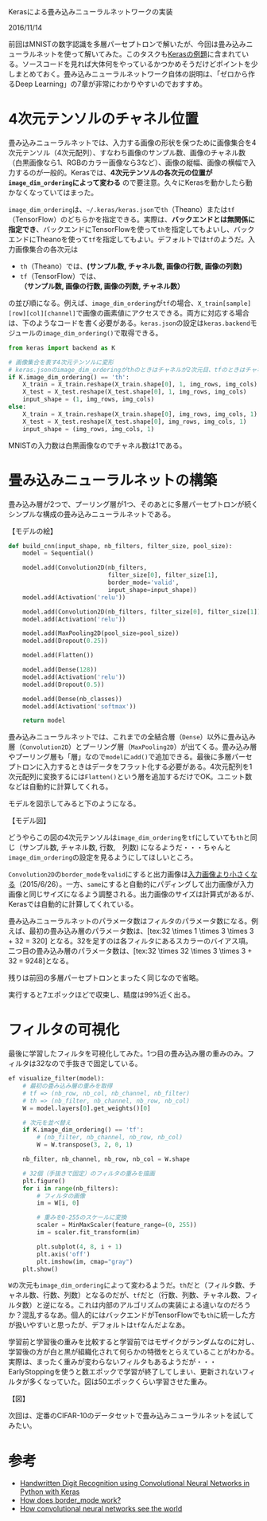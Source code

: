 Kerasによる畳み込みニューラルネットワークの実装

2016/11/14

前回はMNISTの数字認識を多層パーセプトロンで解いたが、今回は畳み込みニューラルネットを使って解いてみた。このタスクも[Kerasの例題](https://github.com/fchollet/keras/blob/master/examples/mnist_cnn.py)に含まれている。ソースコードを見れば大体何をやっているかつかめそうだけどポイントを少しまとめておく。畳み込みニューラルネットワーク自体の説明は、「ゼロから作るDeep Learning」の7章が非常にわかりやすいのでおすすめ。

# 4次元テンソルのチャネル位置

畳み込みニューラルネットでは、入力する画像の形状を保つために画像集合を4次元テンソル（4次元配列）、すなわち画像のサンプル数、画像のチャネル数（白黒画像なら1、RGBのカラー画像なら3など）、画像の縦幅、画像の横幅で入力するのが一般的。Kerasでは、**4次元テンソルの各次元の位置が`image_dim_ordering`によって変わる** ので要注意。久々にKerasを動かしたら動かなくなっていてはまった。

`image_dim_ordering`は、`~/.keras/keras.json`で`th`（Theano）または`tf`（TensorFlow）のどちらかを指定できる。実際は、**バックエンドとは無関係に指定でき**、バックエンドにTensorFlowを使って`th`を指定してもよいし、バックエンドにTheanoを使って`tf`を指定してもよい。デフォルトでは`tf`のようだ。入力画像集合の各次元は

- `th`（Theano）では、**(サンプル数, チャネル数, 画像の行数, 画像の列数)**
- `tf`（TensorFlow）では、**（サンプル数, 画像の行数, 画像の列数, チャネル数）**

の並び順になる。例えば、`image_dim_ordering`が`tf`の場合、`X_train[sample][row][col][channel]`で画像の画素値にアクセスできる。両方に対応する場合は、下のようなコードを書く必要がある。`keras.json`の設定は`keras.backend`モジュールの`image_dim_ordering()`で取得できる。

```python
from keras import backend as K

# 画像集合を表す4次元テンソルに変形
# keras.jsonのimage_dim_orderingがthのときはチャネルが2次元目、tfのときはチャネルが4次元目にくる
if K.image_dim_ordering() == 'th':
    X_train = X_train.reshape(X_train.shape[0], 1, img_rows, img_cols)
    X_test = X_test.reshape(X_test.shape[0], 1, img_rows, img_cols)
    input_shape = (1, img_rows, img_cols)
else:
    X_train = X_train.reshape(X_train.shape[0], img_rows, img_cols, 1)
    X_test = X_test.reshape(X_test.shape[0], img_rows, img_cols, 1)
    input_shape = (img_rows, img_cols, 1)
```

MNISTの入力数は白黒画像なのでチャネル数は1である。

# 畳み込みニューラルネットの構築

畳み込み層が2つで、プーリング層が1つ、そのあとに多層パーセプトロンが続くシンプルな構成の畳み込みニューラルネットである。

【モデルの絵】

```python
def build_cnn(input_shape, nb_filters, filter_size, pool_size):
    model = Sequential()

    model.add(Convolution2D(nb_filters,
                            filter_size[0], filter_size[1],
                            border_mode='valid',
                            input_shape=input_shape))
    model.add(Activation('relu'))

    model.add(Convolution2D(nb_filters, filter_size[0], filter_size[1]))
    model.add(Activation('relu'))

    model.add(MaxPooling2D(pool_size=pool_size))
    model.add(Dropout(0.25))

    model.add(Flatten())

    model.add(Dense(128))
    model.add(Activation('relu'))
    model.add(Dropout(0.5))

    model.add(Dense(nb_classes))
    model.add(Activation('softmax'))

    return model
```

畳み込みニューラルネットでは、これまでの全結合層（`Dense`）以外に畳み込み層（`Convolution2D`）とプーリング層（`MaxPooling2D`）が出てくる。畳み込み層やプーリング層も「層」なので`model`に`add()`で追加できる。最後に多層パーセプトロンに入力するときはデータをフラット化する必要がある。4次元配列を1次元配列に変換するには`Flatten()`という層を追加するだけでOK。ユニット数などは自動的に計算してくれる。

モデルを図示してみると下のようになる。

【モデル図】

どうやらこの図の4次元テンソルは`image_dim_ordering`を`tf`にしていても`th`と同じ（サンプル数, チャネル数, 行数,　列数) になるようだ・・・ちゃんと `image_dim_ordering`の設定を見るようにしてほしいところ。

`Convolution2D`の`border_mode`を`valid`にすると出力画像は[入力画像より小さくなる](http://aidiary.hatenablog.com/entry/20150626/1435329581)（2015/6/26）。一方、`same`にすると自動的にパディングして出力画像が入力画像と同じサイズになるよう調整される。出力画像のサイズは計算式があるが、Kerasでは自動的に計算してくれている。

畳み込みニューラルネットのパラメータ数はフィルタのパラメータ数になる。例えば、最初の畳み込み層のパラメータ数は、[tex:32 \times 1 \times 3 \times 3 + 32 = 320] となる。32を足すのは各フィルタにあるスカラーのバイアス項。二つ目の畳み込み層のパラメータ数は、[tex:32 \times 32 \times 3 \times 3 + 32 = 9248]となる。

残りは前回の多層パーセプトロンとまったく同じなので省略。

実行すると7エポックほどで収束し、精度は99%近く出る。

# フィルタの可視化

最後に学習したフィルタを可視化してみた。1つ目の畳み込み層の重みのみ。フィルタは32なので手抜きで固定している。

```python
ef visualize_filter(model):
    # 最初の畳み込み層の重みを取得
    # tf => (nb_row, nb_col, nb_channel, nb_filter)
    # th => (nb_filter, nb_channel, nb_row, nb_col)
    W = model.layers[0].get_weights()[0]

    # 次元を並べ替え
    if K.image_dim_ordering() == 'tf':
        # (nb_filter, nb_channel, nb_row, nb_col)
        W = W.transpose(3, 2, 0, 1)

    nb_filter, nb_channel, nb_row, nb_col = W.shape

    # 32個（手抜きで固定）のフィルタの重みを描画
    plt.figure()
    for i in range(nb_filters):
        # フィルタの画像
        im = W[i, 0]

        # 重みを0-255のスケールに変換
        scaler = MinMaxScaler(feature_range=(0, 255))
        im = scaler.fit_transform(im)

        plt.subplot(4, 8, i + 1)
        plt.axis('off')
        plt.imshow(im, cmap="gray")
    plt.show()
```

`W`の次元も`image_dim_ordering`によって変わるようだ。`th`だと（フィルタ数、チャネル数、行数、列数）となるのだが、`tf`だと（行数、列数、チャネル数、フィルタ数）と逆になる。これは内部のアルゴリズムの実装による違いなのだろうか？混乱するなあ。個人的にはバックエンドがTensorFlowでも`th`に統一した方が扱いやすいと思ったが、デフォルトは`tf`なんだよなあ。

学習前と学習後の重みを比較すると学習前ではモザイクがランダムなのに対し、学習後の方が白と黒が組織化されて何らかの特徴をとらえていることがわかる。実際は、まったく重みが変わらないフィルタもあるようだが・・・EarlyStoppingを使うと数エポックで学習が終了してしまい、更新されないフィルタが多くなっていた。図は50エポックくらい学習させた重み。

【図】

次回は、定番のCIFAR-10のデータセットで畳み込みニューラルネットを試してみたい。

# 参考

- [Handwritten Digit Recognition using Convolutional Neural Networks in Python with Keras](http://machinelearningmastery.com/handwritten-digit-recognition-using-convolutional-neural-networks-python-keras/)
- [How does border_mode work?](https://github.com/fchollet/keras/issues/1984)
- [How convolutional neural networks see the world](https://blog.keras.io/how-convolutional-neural-networks-see-the-world.html)
